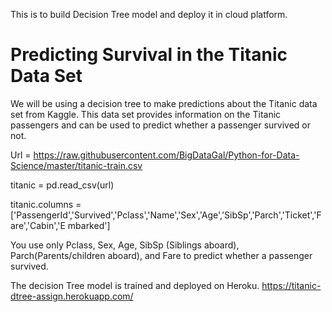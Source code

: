 This is to build Decision Tree model and deploy it in cloud platform.

# Predicting Survival in the Titanic Data Set

We will be using a decision tree to make predictions about the Titanic data
set from Kaggle. This data set provides information on the Titanic
passengers and can be used to predict whether a passenger survived or
not.



Url = https://raw.githubusercontent.com/BigDataGal/Python-for-Data-Science/master/titanic-train.csv

titanic = pd.read_csv(url)

titanic.columns =['PassengerId','Survived','Pclass','Name','Sex','Age','SibSp','Parch','Ticket','Fare','Cabin','E mbarked']

You use only Pclass, Sex, Age, SibSp (Siblings aboard), Parch(Parents/children aboard), and Fare to predict whether a passenger survived.

The decision Tree model is trained and deployed on Heroku.
https://titanic-dtree-assign.herokuapp.com/